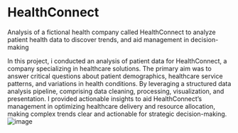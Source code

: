 # HealthConnect
Analysis of a fictional health company called HealthConnect to analyze patient health data to discover trends, and  aid management in decision-making

In this project, i conducted an analysis of patient data for HealthConnect, a company specializing in healthcare solutions.
The primary aim was to answer critical questions about patient demographics, healthcare service patterns, and variations in health conditions. By leveraging a structured data analysis pipeline, comprising data cleaning, processing, visualization, and presentation. I provided actionable insights to aid HealthConnect’s management in optimizing healthcare delivery and resource allocation, making complex trends clear and actionable for strategic decision-making.
![image](https://github.com/user-attachments/assets/16cbdc2d-8cec-46ca-be02-9bbb8faddb5d)

